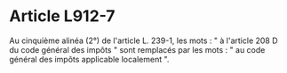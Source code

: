 # Article L912-7

Au cinquième alinéa (2°) de l'article L. 239-1, les mots : " à l'article 208 D du code général des impôts " sont remplacés par les mots : " au code général des impôts applicable localement ".
